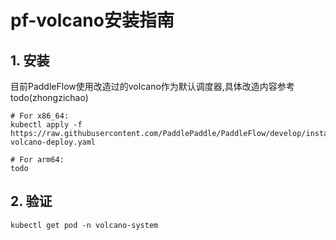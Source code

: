 # pf-volcano安装指南

## 1. 安装
目前PaddleFlow使用改造过的volcano作为默认调度器,具体改造内容参考todo(zhongzichao)
```shell
# For x86_64:
kubectl apply -f https://raw.githubusercontent.com/PaddlePaddle/PaddleFlow/develop/installer/deploys/volcano/pf-volcano-deploy.yaml

# For arm64:
todo
```



## 2. 验证
```shell
kubectl get pod -n volcano-system
```
